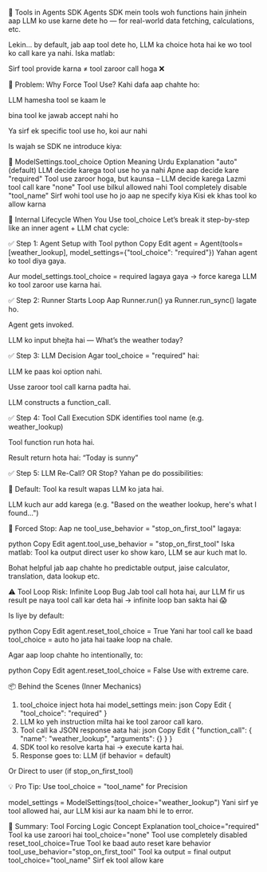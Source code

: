 🔷  Tools in Agents SDK
Agents SDK mein tools woh functions hain jinhein aap LLM ko use karne dete ho — for real-world data fetching, calculations, etc.

Lekin... by default, jab aap tool dete ho, LLM ka choice hota hai ke wo tool ko call kare ya nahi. Iska matlab:

Sirf tool provide karna ≠ tool zaroor call hoga ❌

🧩 Problem: Why Force Tool Use?
Kahi dafa aap chahte ho:

LLM hamesha tool se kaam le

bina tool ke jawab accept nahi ho

Ya sirf ek specific tool use ho, koi aur nahi

Is wajah se SDK ne introduce kiya:

🔧 ModelSettings.tool_choice
Option	Meaning	Urdu Explanation
"auto" (default)	LLM decide karega tool use ho ya nahi	Apne aap decide kare
"required"	Tool use zaroor hoga, but kaunsa – LLM decide karega	Lazmi tool call kare
"none"	Tool use bilkul allowed nahi	Tool completely disable
"tool_name"	Sirf wohi tool use ho jo aap ne specify kiya	Kisi ek khas tool ko allow karna

🔁 Internal Lifecycle When You Use tool_choice
Let’s break it step-by-step like an inner agent + LLM chat cycle:

✅ Step 1: Agent Setup with Tool
python
Copy
Edit
agent = Agent(tools=[weather_lookup], model_settings={"tool_choice": "required"})
Yahan agent ko tool diya gaya.

Aur model_settings.tool_choice = required lagaya gaya → force karega LLM ko tool zaroor use karna hai.

✅ Step 2: Runner Starts Loop
Aap Runner.run() ya Runner.run_sync() lagate ho.

Agent gets invoked.

LLM ko input bhejta hai — What’s the weather today?

✅ Step 3: LLM Decision
Agar tool_choice = "required" hai:

LLM ke paas koi option nahi.

Usse zaroor tool call karna padta hai.

LLM constructs a function_call.

✅ Step 4: Tool Call Execution
SDK identifies tool name (e.g. weather_lookup)

Tool function run hota hai.

Result return hota hai: “Today is sunny”

✅ Step 5: LLM Re-Call? OR Stop?
Yahan pe do possibilities:

🔁 Default:
Tool ka result wapas LLM ko jata hai.

LLM kuch aur add karega (e.g. "Based on the weather lookup, here's what I found...")

🛑 Forced Stop:
Aap ne tool_use_behavior = "stop_on_first_tool" lagaya:

python
Copy
Edit
agent.tool_use_behavior = "stop_on_first_tool"
Iska matlab: Tool ka output direct user ko show karo, LLM se aur kuch mat lo.

Bohat helpful jab aap chahte ho predictable output, jaise calculator, translation, data lookup etc.

⚠️ Tool Loop Risk: Infinite Loop Bug
Jab tool call hota hai, aur LLM fir us result pe naya tool call kar deta hai → infinite loop ban sakta hai 😱

Is liye by default:

python
Copy
Edit
agent.reset_tool_choice = True
Yani har tool call ke baad tool_choice = auto ho jata hai taake loop na chale.

Agar aap loop chahte ho intentionally, to:

python
Copy
Edit
agent.reset_tool_choice = False
Use with extreme care.

📦 Behind the Scenes (Inner Mechanics)
1. tool_choice inject hota hai model_settings mein:
json
Copy
Edit
{
  "tool_choice": "required"
}
2. LLM ko yeh instruction milta hai ke tool zaroor call karo.
3. Tool call ka JSON response aata hai:
json
Copy
Edit
{
  "function_call": {
    "name": "weather_lookup",
    "arguments": {}
  }
}
4. SDK tool ko resolve karta hai → execute karta hai.
5. Response goes to:
LLM (if behavior = default)

Or Direct to user (if stop_on_first_tool)

💡 Pro Tip: Use tool_choice = "tool_name" for Precision

model_settings = ModelSettings(tool_choice="weather_lookup")
Yani sirf ye tool allowed hai, aur LLM kisi aur ka naam bhi le to error.

🧠 Summary: Tool Forcing Logic
Concept	Explanation
tool_choice="required"	Tool ka use zaroori hai
tool_choice="none"	Tool use completely disabled
reset_tool_choice=True	Tool ke baad auto reset kare behavior
tool_use_behavior="stop_on_first_tool"	Tool ka output = final output
tool_choice="tool_name"	Sirf ek tool allow kare

